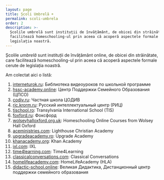 ```yaml
---
layout: page
title: Școli Umbrelă ☂️
permalink: scoli-umbrela
order: 2
description: >-
  Școlile umbrelă sunt instituții de învățământ, de obicei din străinătate, care
  facilitează homeschooling-ul prin aceea că acoperă aspectele formale cerute de
  legislația noastră.
---
```


Școlile _umbrelă_ sunt instituții de învățământ online, de obicei din
străinătate, care facilitează homeschooling-ul prin aceea că acoperă
aspectele formale cerute de legislația noastră.

Am colectat aici o listă:

1. [interneturok.ru](https://interneturok.ru): Библиотека видеоуроков по школьной программе
2. [hssc-academy.online](https://hssc-academy.online): Центр Поддержки Семейного Образования (ЦПСО)
3. [codiv.ru](https://codiv.ru): Частная школа ЦОДИВ
4. [ric.krorm.ru](https://ric.krorm.ru): Русский интеллектуальный центр (РИЦ)
5. [tischool.ro](https://tischool.ro): Transylvania International School (TIS)
6. [foxford.ru](https://foxford.ru): Фоксфорд
7. [wolseyhalloxford.org.uk](https://wolseyhalloxford.org.uk): Homeschooling Online Courses from Wolsey Hall Oxford
8. [aceministries.com](https://www.aceministries.com/homeschool-options): Lighthouse Christian Academy
9. [upgradeacademy.ro](https://www.upgradeacademy.ro): Upgrade Academy
10. [khanacademy.org](https://www.khanacademy.org): Khan Academy
11. [ixl.com](https://www.ixl.com): IXL
12. [time4learning.com](https://www.time4learning.com): Time4Learning
13. [classicalconversations.com](https://classicalconversations.com): Classical Conversations
14. [homelifeacademy.com](https://homelifeacademy.com): HomeLifeAcademy (HLA)
15. [didactic-school.online](https://didactic-school.online): Великая Дидактика, Дистанционный центр поддержки семейного образования
